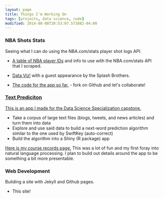 ```yaml
---
layout: page
title: Things I'm Working On
tags: [projects, data science, code]
modified: 2014-08-08T20:53:07.573882-04:00
---
```



### NBA Shots Stats
 
Seeing what I can do using the NBA.com/stats player shot logs API.

* [A table of NBA player IDs](https://github.com/superfuji57/nba-playerIDs) and info to use with the NBA.com/stats API that I scraped.

* [Data Viz!]() with a guest appearance by the Splash Brothers.

* [The code for the app so far.](https://github.com/superfuji57/NBA-shots) - fork on Github and let's collaborate!

### [Text Prediciton](https://andywon.shinyapps.io/text-predictor/)
[This is an app I made for the Data Science Specialization capstone.](https://andywon.shinyapps.io/text-predictor/)


* Take a corpus of large text files (blogs, tweets, and news articles) and turn them into data
* Explore and use said data to build a next-word prediction algorithm similar to the one used by SwiftKey (auto-correct)
* Build the algorithm into a Shiny (R package) app

[Here is my course records page.](https://www.coursera.org/account/accomplishments/specialization/44zGfInkEe) This was a lot of fun and my first foray into natural language processing. I plan to build out details around the app to be something a bit more presentable.

### Web Development

Building a site with Jekyll and Github pages.

* This site!
